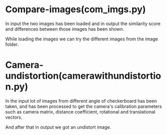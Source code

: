 # Compare-images(com_imgs.py)
In input the two images has been loaded and in output the similarity score and differences between those images has been shown.

While loading the images we can try the different images from the image folder.

# Camera-undistortion(camerawithundistortion.py)
In the input lot of images from different angle of checkerboard has been taken, and has been processed to get the camera's calibration parameters such as camera matrix, distance coefficient, rotational and translational vectors. 

And after that in output we got an undistort image.

